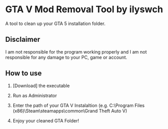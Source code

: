 # GTA V Mod Removal Tool by ilyswch
A tool to clean up your GTA 5 installation folder.
## Disclaimer
I am not responsible for the program working properly and I am not responsible for any damage to your PC, game or account.
## How to use
1. [Download] the executable

2. Run as Administrator

3. Enter the path of your GTA V Instalaltion (e.g. C:\Program Files (x86)\Steam\steamapps\common\Grand Theft Auto V)

4. Enjoy your cleaned GTA Folder!
